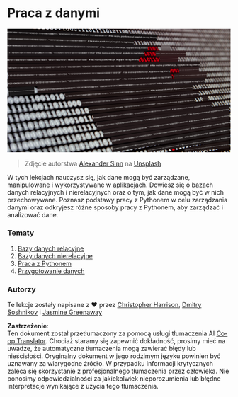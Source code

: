 <!--
CO_OP_TRANSLATOR_METADATA:
{
  "original_hash": "abc3309ab41bc5a7846f70ee1a055838",
  "translation_date": "2025-08-24T20:52:29+00:00",
  "source_file": "2-Working-With-Data/README.md",
  "language_code": "pl"
}
-->
# Praca z danymi

![data love](../../../translated_images/data-love.a22ef29e6742c852505ada062920956d3d7604870b281a8ca7c7ac6f37381d5a.pl.jpg)
> Zdjęcie autorstwa <a href="https://unsplash.com/@swimstaralex?utm_source=unsplash&utm_medium=referral&utm_content=creditCopyText">Alexander Sinn</a> na <a href="https://unsplash.com/s/photos/data?utm_source=unsplash&utm_medium=referral&utm_content=creditCopyText">Unsplash</a>
  
W tych lekcjach nauczysz się, jak dane mogą być zarządzane, manipulowane i wykorzystywane w aplikacjach. Dowiesz się o bazach danych relacyjnych i nierelacyjnych oraz o tym, jak dane mogą być w nich przechowywane. Poznasz podstawy pracy z Pythonem w celu zarządzania danymi oraz odkryjesz różne sposoby pracy z Pythonem, aby zarządzać i analizować dane.

### Tematy

1. [Bazy danych relacyjne](05-relational-databases/README.md)
2. [Bazy danych nierelacyjne](06-non-relational/README.md)
3. [Praca z Pythonem](07-python/README.md)
4. [Przygotowanie danych](08-data-preparation/README.md)

### Autorzy

Te lekcje zostały napisane z ❤️ przez [Christopher Harrison](https://twitter.com/geektrainer), [Dmitry Soshnikov](https://twitter.com/shwars) i [Jasmine Greenaway](https://twitter.com/paladique)

**Zastrzeżenie**:  
Ten dokument został przetłumaczony za pomocą usługi tłumaczenia AI [Co-op Translator](https://github.com/Azure/co-op-translator). Chociaż staramy się zapewnić dokładność, prosimy mieć na uwadze, że automatyczne tłumaczenia mogą zawierać błędy lub nieścisłości. Oryginalny dokument w jego rodzimym języku powinien być uznawany za wiarygodne źródło. W przypadku informacji krytycznych zaleca się skorzystanie z profesjonalnego tłumaczenia przez człowieka. Nie ponosimy odpowiedzialności za jakiekolwiek nieporozumienia lub błędne interpretacje wynikające z użycia tego tłumaczenia.